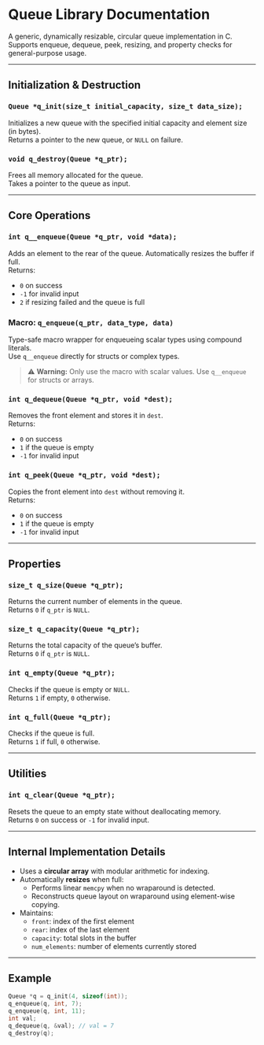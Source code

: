 # Queue Library Documentation

A generic, dynamically resizable, circular queue implementation in C.  
Supports enqueue, dequeue, peek, resizing, and property checks for general-purpose usage.

---

## Initialization & Destruction

### `Queue *q_init(size_t initial_capacity, size_t data_size);`
Initializes a new queue with the specified initial capacity and element size (in bytes).  
Returns a pointer to the new queue, or `NULL` on failure.

### `void q_destroy(Queue *q_ptr);`
Frees all memory allocated for the queue.  
Takes a pointer to the queue as input.

---

## Core Operations

### `int q__enqueue(Queue *q_ptr, void *data);`
Adds an element to the rear of the queue. Automatically resizes the buffer if full.  
Returns:
- `0` on success  
- `-1` for invalid input  
- `2` if resizing failed and the queue is full

### Macro: `q_enqueue(q_ptr, data_type, data)`
Type-safe macro wrapper for enqueueing scalar types using compound literals.  
Use `q__enqueue` directly for structs or complex types.

> ⚠️ **Warning:** Only use the macro with scalar values. Use `q__enqueue` for structs or arrays.

### `int q_dequeue(Queue *q_ptr, void *dest);`
Removes the front element and stores it in `dest`.  
Returns:
- `0` on success  
- `1` if the queue is empty  
- `-1` for invalid input

### `int q_peek(Queue *q_ptr, void *dest);`
Copies the front element into `dest` without removing it.  
Returns:
- `0` on success  
- `1` if the queue is empty  
- `-1` for invalid input

---

## Properties

### `size_t q_size(Queue *q_ptr);`
Returns the current number of elements in the queue.  
Returns `0` if `q_ptr` is `NULL`.

### `size_t q_capacity(Queue *q_ptr);`
Returns the total capacity of the queue’s buffer.  
Returns `0` if `q_ptr` is `NULL`.

### `int q_empty(Queue *q_ptr);`
Checks if the queue is empty or `NULL`.  
Returns `1` if empty, `0` otherwise.

### `int q_full(Queue *q_ptr);`
Checks if the queue is full.  
Returns `1` if full, `0` otherwise.

---

## Utilities

### `int q_clear(Queue *q_ptr);`
Resets the queue to an empty state without deallocating memory.  
Returns `0` on success or `-1` for invalid input.

---

## Internal Implementation Details

- Uses a **circular array** with modular arithmetic for indexing.
- Automatically **resizes** when full:
  - Performs linear `memcpy` when no wraparound is detected.
  - Reconstructs queue layout on wraparound using element-wise copying.
- Maintains:
  - `front`: index of the first element
  - `rear`: index of the last element
  - `capacity`: total slots in the buffer
  - `num_elements`: number of elements currently stored

---

## Example
```c
Queue *q = q_init(4, sizeof(int));
q_enqueue(q, int, 7);
q_enqueue(q, int, 11);
int val;
q_dequeue(q, &val); // val = 7
q_destroy(q);
